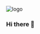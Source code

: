 ![logo](https://user-images.githubusercontent.com/43161185/136134306-f8008ee4-5d6e-410f-885f-4dc92dd7464a.png)

### Hi there 👋

<!-- [![Aiden's GitHub stats](https://github-readme-stats.vercel.app/api?username=aiden-jang)](https://github.com/aiden-jang/github-readme-stats) -->

<!--
**skylineciel/skylineciel** is a ✨ _special_ ✨ repository because its `README.md` (this file) appears on your GitHub profile.

Here are some ideas to get you started:

- 🔭 I’m currently working on ...
- 🌱 I’m currently learning ...
- 👯 I’m looking to collaborate on ...
- 🤔 I’m looking for help with ...
- 💬 Ask me about ...
- 📫 How to reach me: ...
- 😄 Pronouns: ...
- ⚡ Fun fact: ...
-->
